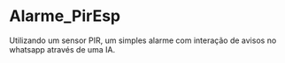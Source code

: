 # Alarme_PirEsp
Utilizando um sensor PIR, um simples alarme com interação de avisos no whatsapp através de uma IA. 

